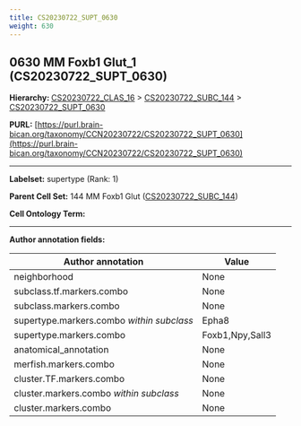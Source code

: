 ```yaml
---
title: CS20230722_SUPT_0630
weight: 630
---
```

## 0630 MM Foxb1 Glut_1 (CS20230722_SUPT_0630)
<b>Hierarchy: </b>
[CS20230722_CLAS_16](../CS20230722_CLAS_16) >
[CS20230722_SUBC_144](../CS20230722_SUBC_144) >
[CS20230722_SUPT_0630](../CS20230722_SUPT_0630)

**PURL:** [https://purl.brain-bican.org/taxonomy/CCN20230722/CS20230722_SUPT_0630](https://purl.brain-bican.org/taxonomy/CCN20230722/CS20230722_SUPT_0630)

---


**Labelset:** supertype (Rank: 1)

**Parent Cell Set:** 144 MM Foxb1 Glut ([CS20230722_SUBC_144](../CS20230722_SUBC_144))



**Cell Ontology Term:** 

[MARKER GENES.]: #


---

[TRANSFERRED ANNOTATIONS.]: #


[AUTHOR ANNOTATION FIELDS.]: #


**Author annotation fields:**

| Author annotation | Value |
|-------------------|-------|
|neighborhood|None|
|subclass.tf.markers.combo|None|
|subclass.markers.combo|None|
|supertype.markers.combo _within subclass_|Epha8|
|supertype.markers.combo|Foxb1,Npy,Sall3|
|anatomical_annotation|None|
|merfish.markers.combo|None|
|cluster.TF.markers.combo|None|
|cluster.markers.combo _within subclass_|None|
|cluster.markers.combo|None|
